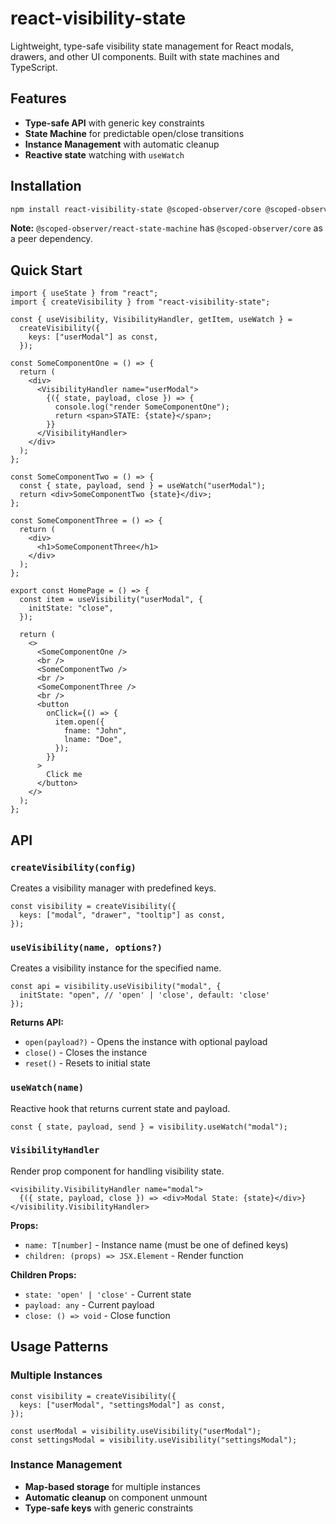 # react-visibility-state

Lightweight, type-safe visibility state management for React modals, drawers, and other UI components. Built with state machines and TypeScript.

## Features

- **Type-safe API** with generic key constraints
- **State Machine** for predictable open/close transitions
- **Instance Management** with automatic cleanup
- **Reactive state** watching with `useWatch`

## Installation

```bash
npm install react-visibility-state @scoped-observer/core @scoped-observer/react-state-machine
```

**Note:** `@scoped-observer/react-state-machine` has `@scoped-observer/core` as a peer dependency.

## Quick Start

```tsx
import { useState } from "react";
import { createVisibility } from "react-visibility-state";

const { useVisibility, VisibilityHandler, getItem, useWatch } =
  createVisibility({
    keys: ["userModal"] as const,
  });

const SomeComponentOne = () => {
  return (
    <div>
      <VisibilityHandler name="userModal">
        {({ state, payload, close }) => {
          console.log("render SomeComponentOne");
          return <span>STATE: {state}</span>;
        }}
      </VisibilityHandler>
    </div>
  );
};

const SomeComponentTwo = () => {
  const { state, payload, send } = useWatch("userModal");
  return <div>SomeComponentTwo {state}</div>;
};

const SomeComponentThree = () => {
  return (
    <div>
      <h1>SomeComponentThree</h1>
    </div>
  );
};

export const HomePage = () => {
  const item = useVisibility("userModal", {
    initState: "close",
  });

  return (
    <>
      <SomeComponentOne />
      <br />
      <SomeComponentTwo />
      <br />
      <SomeComponentThree />
      <br />
      <button
        onClick={() => {
          item.open({
            fname: "John",
            lname: "Doe",
          });
        }}
      >
        Click me
      </button>
    </>
  );
};
```

## API

### `createVisibility(config)`

Creates a visibility manager with predefined keys.

```tsx
const visibility = createVisibility({
  keys: ["modal", "drawer", "tooltip"] as const,
});
```

### `useVisibility(name, options?)`

Creates a visibility instance for the specified name.

```tsx
const api = visibility.useVisibility("modal", {
  initState: "open", // 'open' | 'close', default: 'close'
});
```

**Returns API:**

- `open(payload?)` - Opens the instance with optional payload
- `close()` - Closes the instance
- `reset()` - Resets to initial state

### `useWatch(name)`

Reactive hook that returns current state and payload.

```tsx
const { state, payload, send } = visibility.useWatch("modal");
```

### `VisibilityHandler`

Render prop component for handling visibility state.

```tsx
<visibility.VisibilityHandler name="modal">
  {({ state, payload, close }) => <div>Modal State: {state}</div>}
</visibility.VisibilityHandler>
```

**Props:**

- `name: T[number]` - Instance name (must be one of defined keys)
- `children: (props) => JSX.Element` - Render function

**Children Props:**

- `state: 'open' | 'close'` - Current state
- `payload: any` - Current payload
- `close: () => void` - Close function

## Usage Patterns

### Multiple Instances

```tsx
const visibility = createVisibility({
  keys: ["userModal", "settingsModal"] as const,
});

const userModal = visibility.useVisibility("userModal");
const settingsModal = visibility.useVisibility("settingsModal");
```

### Instance Management

- **Map-based storage** for multiple instances
- **Automatic cleanup** on component unmount
- **Type-safe keys** with generic constraints
